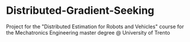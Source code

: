 # Distributed-Gradient-Seeking
Project for the "Distributed Estimation for Robots and Vehicles" course for the Mechatronics Engineering master degree @ University of Trento

